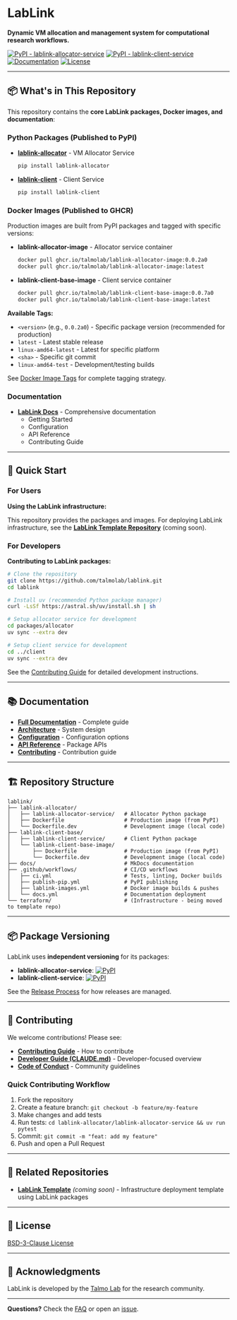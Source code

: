 # LabLink

**Dynamic VM allocation and management system for computational research workflows.**

[![PyPI - lablink-allocator-service](https://img.shields.io/pypi/v/lablink-allocator-service?label=allocator)](https://pypi.org/project/lablink-allocator-service/)
[![PyPI - lablink-client-service](https://img.shields.io/pypi/v/lablink-client-service?label=client)](https://pypi.org/project/lablink-client-service/)
[![Documentation](https://img.shields.io/badge/docs-latest-blue)](https://talmolab.github.io/lablink/)
[![License](https://img.shields.io/github/license/talmolab/lablink)](LICENSE)

---

## 📦 What's in This Repository

This repository contains the **core LabLink packages, Docker images, and documentation**:

### Python Packages (Published to PyPI)

- **[lablink-allocator](packages/allocator/)** - VM Allocator Service
  ```bash
  pip install lablink-allocator
  ```

- **[lablink-client](packages/client/)** - Client Service
  ```bash
  pip install lablink-client
  ```

### Docker Images (Published to GHCR)

Production images are built from PyPI packages and tagged with specific versions:

- **lablink-allocator-image** - Allocator service container
  ```bash
  docker pull ghcr.io/talmolab/lablink-allocator-image:0.0.2a0
  docker pull ghcr.io/talmolab/lablink-allocator-image:latest
  ```

- **lablink-client-base-image** - Client service container
  ```bash
  docker pull ghcr.io/talmolab/lablink-client-base-image:0.0.7a0
  docker pull ghcr.io/talmolab/lablink-client-base-image:latest
  ```

**Available Tags:**
- `<version>` (e.g., `0.0.2a0`) - Specific package version (recommended for production)
- `latest` - Latest stable release
- `linux-amd64-latest` - Latest for specific platform
- `<sha>` - Specific git commit
- `linux-amd64-test` - Development/testing builds

See [Docker Image Tags](https://talmolab.github.io/lablink/workflows/#image-tagging-strategy) for complete tagging strategy.

### Documentation

- **[LabLink Docs](https://talmolab.github.io/lablink/)** - Comprehensive documentation
  - Getting Started
  - Configuration
  - API Reference
  - Contributing Guide

---

## 🚀 Quick Start

### For Users

**Using the LabLink infrastructure:**

This repository provides the packages and images. For deploying LabLink infrastructure, see the **[LabLink Template Repository](https://github.com/talmolab/lablink-template)** (coming soon).

### For Developers

**Contributing to LabLink packages:**

```bash
# Clone the repository
git clone https://github.com/talmolab/lablink.git
cd lablink

# Install uv (recommended Python package manager)
curl -LsSf https://astral.sh/uv/install.sh | sh

# Setup allocator service for development
cd packages/allocator
uv sync --extra dev

# Setup client service for development
cd ../client
uv sync --extra dev
```

See the [Contributing Guide](https://talmolab.github.io/lablink/contributing/) for detailed development instructions.

---

## 📚 Documentation

- **[Full Documentation](https://talmolab.github.io/lablink/)** - Complete guide
- **[Architecture](https://talmolab.github.io/lablink/architecture/)** - System design
- **[Configuration](https://talmolab.github.io/lablink/configuration/)** - Configuration options
- **[API Reference](https://talmolab.github.io/lablink/reference/)** - Package APIs
- **[Contributing](https://talmolab.github.io/lablink/contributing/)** - Contribution guide

---

## 🏗️ Repository Structure

```
lablink/
├── lablink-allocator/
│   ├── lablink-allocator-service/   # Allocator Python package
│   ├── Dockerfile                   # Production image (from PyPI)
│   └── Dockerfile.dev               # Development image (local code)
├── lablink-client-base/
│   ├── lablink-client-service/      # Client Python package
│   └── lablink-client-base-image/
│       ├── Dockerfile               # Production image (from PyPI)
│       └── Dockerfile.dev           # Development image (local code)
├── docs/                            # MkDocs documentation
├── .github/workflows/               # CI/CD workflows
│   ├── ci.yml                       # Tests, linting, Docker builds
│   ├── publish-pip.yml              # PyPI publishing
│   ├── lablink-images.yml           # Docker image builds & pushes
│   └── docs.yml                     # Documentation deployment
└── terraform/                       # (Infrastructure - being moved to template repo)
```

---

## 📦 Package Versioning

LabLink uses **independent versioning** for its packages:

- **lablink-allocator-service**: [![PyPI](https://img.shields.io/pypi/v/lablink-allocator-service)](https://pypi.org/project/lablink-allocator-service/)
- **lablink-client-service**: [![PyPI](https://img.shields.io/pypi/v/lablink-client-service)](https://pypi.org/project/lablink-client-service/)

See the [Release Process](https://talmolab.github.io/lablink/contributing/#release-process) for how releases are managed.

---

## 🤝 Contributing

We welcome contributions! Please see:

- **[Contributing Guide](https://talmolab.github.io/lablink/contributing/)** - How to contribute
- **[Developer Guide (CLAUDE.md)](CLAUDE.md)** - Developer-focused overview
- **[Code of Conduct](https://talmolab.github.io/lablink/contributing/#code-of-conduct)** - Community guidelines

### Quick Contributing Workflow

1. Fork the repository
2. Create a feature branch: `git checkout -b feature/my-feature`
3. Make changes and add tests
4. Run tests: `cd lablink-allocator/lablink-allocator-service && uv run pytest`
5. Commit: `git commit -m "feat: add my feature"`
6. Push and open a Pull Request

---

## 🔗 Related Repositories

- **[LabLink Template](https://github.com/talmolab/lablink-template)** _(coming soon)_ - Infrastructure deployment template using LabLink packages

---

## 📝 License

[BSD-3-Clause License](LICENSE)

---

## 🙏 Acknowledgments

LabLink is developed by the [Talmo Lab](https://github.com/talmolab) for the research community.

---

**Questions?** Check the [FAQ](https://talmolab.github.io/lablink/faq/) or open an [issue](https://github.com/talmolab/lablink/issues).
